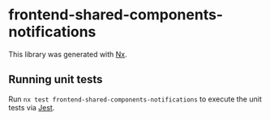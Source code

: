 # frontend-shared-components-notifications

This library was generated with [Nx](https://nx.dev).

## Running unit tests

Run `nx test frontend-shared-components-notifications` to execute the unit tests via [Jest](https://jestjs.io).
